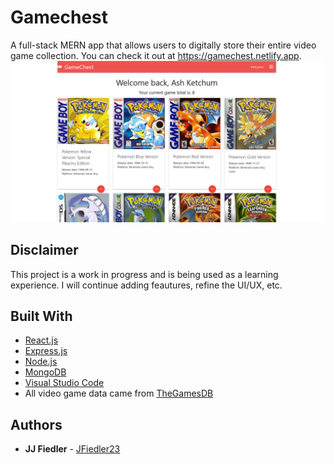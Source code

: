 # Gamechest
 A full-stack MERN app that allows users to digitally store their entire video game collection.
 You can check it out at https://gamechest.netlify.app.
![Gamechest Dashboard](https://github.com/JFiedler23/gamechest-mern-app/blob/main/gamechest-screenshot.png)

## Disclaimer
This project is a work in progress and is being used as a learning experience. I will continue adding feautures, refine the UI/UX, etc.

## Built With

* [React.js](https://reactjs.org/)
* [Express.js](https://expressjs.com/)
* [Node.js](https://nodejs.org/en/)
* [MongoDB](https://www.mongodb.com/2)
* [Visual Studio Code](https://code.visualstudio.com/)
* All video game data came from [TheGamesDB](https://thegamesdb.net/)

## Authors

* **JJ Fiedler** - [JFiedler23](https://github.com/JFiedler23)



